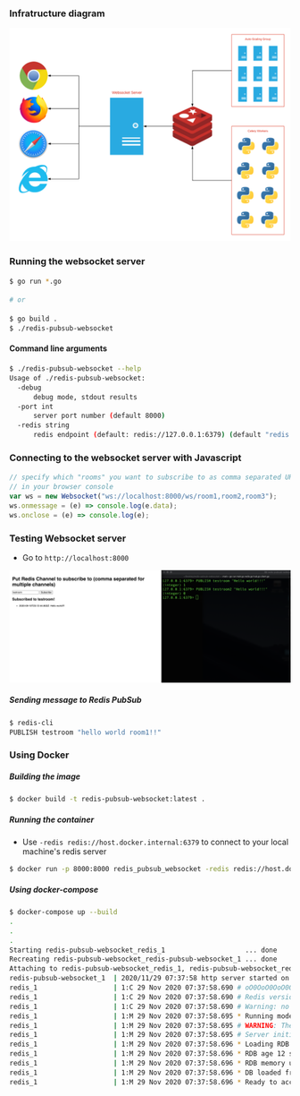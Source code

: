 ### Infratructure diagram

![diagram](./img/redis-pubsub-websocket.png)

### Running the websocket server

```bash
$ go run *.go

# or

$ go build .
$ ./redis-pubsub-websocket
```

#### Command line arguments

```bash
$ ./redis-pubsub-websocket --help
Usage of ./redis-pubsub-websocket:
  -debug
      debug mode, stdout results
  -port int
      server port number (default 8000)
  -redis string
      redis endpoint (default: redis://127.0.0.1:6379) (default "redis://127.0.0.1:6379")
```

### Connecting to the websocket server with Javascript

```javascript
// specify which "rooms" you want to subscribe to as comma separated URL params
// in your browser console
var ws = new Websocket("ws://localhost:8000/ws/room1,room2,room3");
ws.onmessage = (e) => console.log(e.data);
ws.onclose = (e) => console.log(e);
```

### Testing Websocket server

- Go to `http://localhost:8000`

![homepage](./img/websocket-test.png)

##### Sending message to Redis PubSub

```bash
$ redis-cli
PUBLISH testroom "hello world room1!!"
```

### Using Docker

##### Building the image

```bash
$ docker build -t redis-pubsub-websocket:latest .
```

##### Running the container

- Use `-redis redis://host.docker.internal:6379` to connect to your local machine's redis server

```bash
$ docker run -p 8000:8000 redis_pubsub_websocket -redis redis://host.docker.internal:6379 -debug
```

##### Using docker-compose

```bash
$ docker-compose up --build
.
.
.
Starting redis-pubsub-websocket_redis_1                    ... done
Recreating redis-pubsub-websocket_redis-pubsub-websocket_1 ... done
Attaching to redis-pubsub-websocket_redis_1, redis-pubsub-websocket_redis-pubsub-websocket_1
redis-pubsub-websocket_1  | 2020/11/29 07:37:58 http server started on :8000
redis_1                   | 1:C 29 Nov 2020 07:37:58.690 # oO0OoO0OoO0Oo Redis is starting oO0OoO0OoO0Oo
redis_1                   | 1:C 29 Nov 2020 07:37:58.690 # Redis version=6.0.9, bits=64, commit=00000000, modified=0, pid=1, just started
redis_1                   | 1:C 29 Nov 2020 07:37:58.690 # Warning: no config file specified, using the default config. In order to specify a config file use redis-server /path/to/redis.conf
redis_1                   | 1:M 29 Nov 2020 07:37:58.695 * Running mode=standalone, port=6379.
redis_1                   | 1:M 29 Nov 2020 07:37:58.695 # WARNING: The TCP backlog setting of 511 cannot be enforced because /proc/sys/net/core/somaxconn is set to the lower value of 128.
redis_1                   | 1:M 29 Nov 2020 07:37:58.695 # Server initialized
redis_1                   | 1:M 29 Nov 2020 07:37:58.696 * Loading RDB produced by version 6.0.9
redis_1                   | 1:M 29 Nov 2020 07:37:58.696 * RDB age 12 seconds
redis_1                   | 1:M 29 Nov 2020 07:37:58.696 * RDB memory usage when created 0.77 Mb
redis_1                   | 1:M 29 Nov 2020 07:37:58.696 * DB loaded from disk: 0.000 seconds
redis_1                   | 1:M 29 Nov 2020 07:37:58.696 * Ready to accept connections
```
